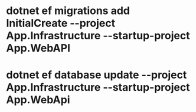 # dotnet ef migrations add InitialCreate --project App.Infrastructure --startup-project App.WebAPI
# dotnet ef database update --project App.Infrastructure --startup-project App.WebApi